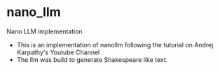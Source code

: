 # nano_llm
Nano LLM implementation

- This is an implementation of nanollm following the tutorial on Andrej Karpathy's Youtube Channel
- The llm was build to generate Shakespeare like text.
